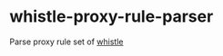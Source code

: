 # whistle-proxy-rule-parser

Parse proxy rule set of [whistle](https://wproxy.org/whistle/mode.html)


